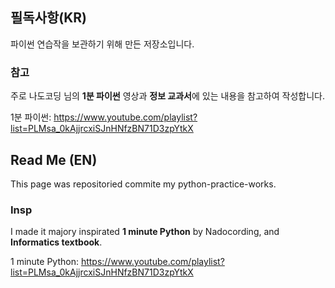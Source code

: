 ## 필독사항(KR)

파이썬 연습작을 보관하기 위해 만든 저장소입니다.

### 참고

주로 나도코딩 님의 **1분 파이썬** 영상과 **정보 교과서**에 있는 내용을 참고하여 작성합니다.

1분 파이썬: https://www.youtube.com/playlist?list=PLMsa_0kAjjrcxiSJnHNfzBN71D3zpYtkX


## Read Me (EN)

This page was repositoried commite my python-practice-works.

### Insp

I made it majory inspirated **1 minute Python** by Nadocording, and **Informatics textbook**.

1 minute Python: https://www.youtube.com/playlist?list=PLMsa_0kAjjrcxiSJnHNfzBN71D3zpYtkX
